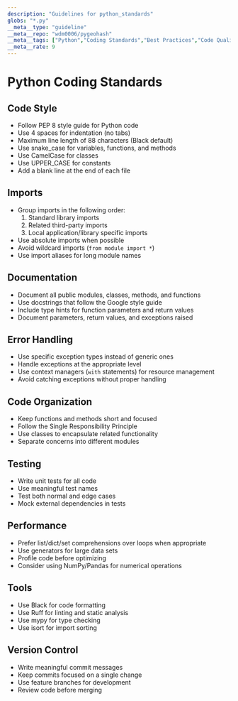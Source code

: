 ```yaml
---
description: "Guidelines for python_standards"
globs: "*.py"
__meta__type: "guideline"
__meta__repo: "wdm0006/pygeohash"
__meta__tags: ["Python","Coding Standards","Best Practices","Code Quality","Testing"]
__meta__rate: 9
---
```

# Python Coding Standards

## Code Style
- Follow PEP 8 style guide for Python code
- Use 4 spaces for indentation (no tabs)
- Maximum line length of 88 characters (Black default)
- Use snake_case for variables, functions, and methods
- Use CamelCase for classes
- Use UPPER_CASE for constants
- Add a blank line at the end of each file

## Imports
- Group imports in the following order:
  1. Standard library imports
  2. Related third-party imports
  3. Local application/library specific imports
- Use absolute imports when possible
- Avoid wildcard imports (`from module import *`)
- Use import aliases for long module names

## Documentation
- Document all public modules, classes, methods, and functions
- Use docstrings that follow the Google style guide
- Include type hints for function parameters and return values
- Document parameters, return values, and exceptions raised

## Error Handling
- Use specific exception types instead of generic ones
- Handle exceptions at the appropriate level
- Use context managers (`with` statements) for resource management
- Avoid catching exceptions without proper handling

## Code Organization
- Keep functions and methods short and focused
- Follow the Single Responsibility Principle
- Use classes to encapsulate related functionality
- Separate concerns into different modules

## Testing
- Write unit tests for all code
- Use meaningful test names
- Test both normal and edge cases
- Mock external dependencies in tests

## Performance
- Prefer list/dict/set comprehensions over loops when appropriate
- Use generators for large data sets
- Profile code before optimizing
- Consider using NumPy/Pandas for numerical operations

## Tools
- Use Black for code formatting
- Use Ruff for linting and static analysis
- Use mypy for type checking
- Use isort for import sorting

## Version Control
- Write meaningful commit messages
- Keep commits focused on a single change
- Use feature branches for development
- Review code before merging